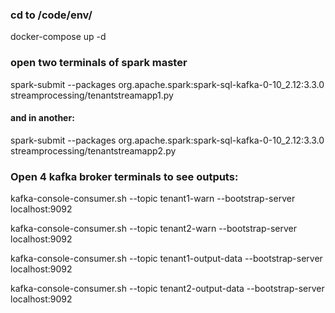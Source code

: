 ### cd to /code/env/

docker-compose up -d

### open two terminals of spark master

spark-submit --packages org.apache.spark:spark-sql-kafka-0-10_2.12:3.3.0 streamprocessing/tenantstreamapp1.py

#### and in another:

spark-submit --packages org.apache.spark:spark-sql-kafka-0-10_2.12:3.3.0 streamprocessing/tenantstreamapp2.py


### Open 4 kafka broker terminals to see outputs:

kafka-console-consumer.sh --topic tenant1-warn --bootstrap-server localhost:9092

kafka-console-consumer.sh --topic tenant2-warn --bootstrap-server localhost:9092

kafka-console-consumer.sh --topic tenant1-output-data --bootstrap-server localhost:9092

kafka-console-consumer.sh --topic tenant2-output-data --bootstrap-server localhost:9092
